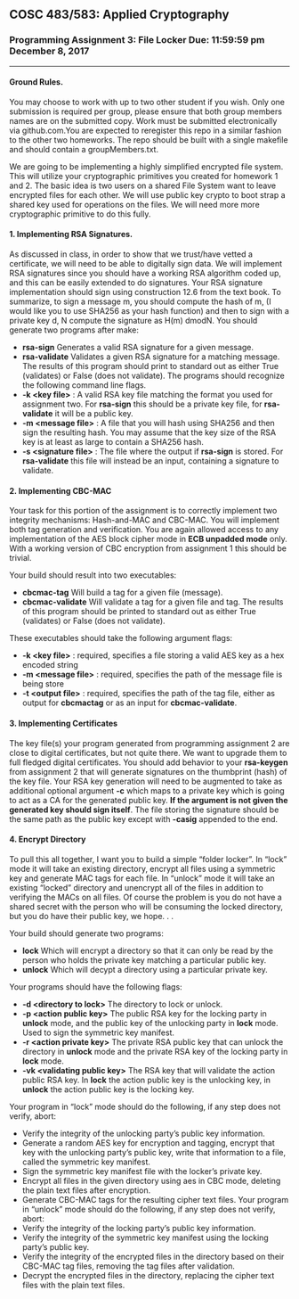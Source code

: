 ## COSC 483/583: Applied Cryptography
### Programming Assignment 3: File Locker Due: 11:59:59 pm December 8, 2017
---
#### Ground Rules. 
You may choose to work with up to two other student if you wish. Only
one submission is required per group, please ensure that both group members names are on the
submitted copy. Work must be submitted electronically via github.com.You are expected to reregister
this repo in a similar fashion to the other two homeworks. The repo should be built with
a single makefile and should contain a groupMembers.txt.

We are going to be implementing a highly simplified encrypted file system. This will utilize
your cryptographic primitives you created for homework 1 and 2. The basic idea is two users on
a shared File System want to leave encrypted files for each other. We will use public key crypto
to boot strap a shared key used for operations on the files. We will need more more cryptographic
primitive to do this fully.
#### 1. Implementing RSA Signatures. 
As discussed in class, in order to show that we trust/have
vetted a certificate, we will need to be able to digitally sign data. We will implement RSA signatures
since you should have a working RSA algorithm coded up, and this can be easily extended to do
signatures. Your RSA signature implementation should sign using construction 12.6 from the text
book. To summarize, to sign a message m, you should compute the hash of m, (I would like you to
use SHA256 as your hash function) and then to sign with a private key d, N compute the signature
as H(m)
dmodN. You should generate two programs after make:
* **rsa-sign** Generates a valid RSA signature for a given message.
* **rsa-validate** Validates a given RSA signature for a matching message. The results of this
program should print to standard out as either True (validates) or False (does not validate).
The programs should recognize the following command line flags.
* **-k &lt;key file>** : A valid RSA key file matching the format you used for assignment two. For
**rsa-sign** this should be a private key file, for **rsa-validate** it will be a public key.
* **-m &lt;message file>** : A file that you will hash using SHA256 and then sign the resulting
hash. You may assume that the key size of the RSA key is at least as large to contain a
SHA256 hash.
* **-s &lt;signature file>** : The file where the output if **rsa-sign** is stored. For **rsa-validate**
this file will instead be an input, containing a signature to validate.
#### 2. Implementing CBC-MAC 
  Your task for this portion of the assignment is to correctly
implement two integrity mechanisms: Hash-and-MAC and CBC-MAC. You will implement both
tag generation and verification. You are again allowed access to any implementation of the AES
block cipher mode in **ECB unpadded mode** only. With a working version of CBC encryption
from assignment 1 this should be trivial.

Your build should result into two executables:
* **cbcmac-tag** Will build a tag for a given file (message).
* **cbcmac-validate** Will validate a tag for a given file and tag. The results of this program
should be printed to standard out as either True (validates) or False (does not validate).

These executables should take the following argument flags:
* **-k &lt;key file>** : required, specifies a file storing a valid AES key as a hex encoded string
* **-m &lt;message file>** : required, specifies the path of the message file is being store
* **-t &lt;output file>** : required, specifies the path of the tag file, either as output for **cbcmactag**
or as an input for **cbcmac-validate**.
#### 3. Implementing Certificates 
  The key file(s) your program generated from programming assignment
2 are close to digital certificates, but not quite there. We want to upgrade them to full
fledged digital certificates. You should add behavior to your **rsa-keygen** from assignment 2 that
will generate signatures on the thumbprint (hash) of the key file. Your RSA key generation will
need to be augmented to take as additional optional argument **-c** which maps to a private key
which is going to act as a CA for the generated public key. **If the argument is not given the
generated key should sign itself**. The file storing the signature should be the same path as the
public key except with **-casig** appended to the end.
#### 4. Encrypt Directory 
  To pull this all together, I want you to build a simple “folder locker”. In
“lock” mode it will take an existing directory, encrypt all files using a symmetric key and generate
MAC tags for each file. In “unlock” mode it will take an existing “locked” directory and unencrypt
all of the files in addition to verifying the MACs on all files. Of course the problem is you do not
have a shared secret with the person who will be consuming the locked directory, but you do have
their public key, we hope. . .

Your build should generate two programs:
* **lock** Which will encrypt a directory so that it can only be read by the person who holds the
private key matching a particular public key.
* **unlock** Which will decypt a directory using a particular private key.

Your programs should have the following flags:
* **-d &lt;directory to lock>** The directory to lock or unlock.
* **-p &lt;action public key>** The public RSA key for the locking party in **unlock** mode, and the
public key of the unlocking party in **lock** mode. Used to sign the symmetric key manifest.
* **-r &lt;action private key>** The private RSA public key that can unlock the directory in **unlock**
mode and the private RSA key of the locking party in **lock** mode.
* **-vk &lt;validating public key>** The RSA key that will validate the action public RSA key.
In **lock** the action public key is the unlocking key, in **unlock** the action public key is the
locking key.
  
Your program in “lock” mode should do the following, if any step does not verify, abort:
* Verify the integrity of the unlocking party’s public key information.
* Generate a random AES key for encryption and tagging, encrypt that key with the unlocking
party’s public key, write that information to a file, called the symmetric key manifest.
* Sign the symmetric key manifest file with the locker’s private key.
* Encrypt all files in the given directory using aes in CBC mode, deleting the plain text files
after encryption.
* Generate CBC-MAC tags for the resulting cipher text files.
Your program in “unlock” mode should do the following, if any step does not verify, abort:
* Verify the integrity of the locking party’s public key information.
* Verify the integrity of the symmetric key manifest using the locking party’s public key.
* Verify the integrity of the encrypted files in the directory based on their CBC-MAC tag files,
removing the tag files after validation.
* Decrypt the encrypted files in the directory, replacing the cipher text files with the plain text
files.
